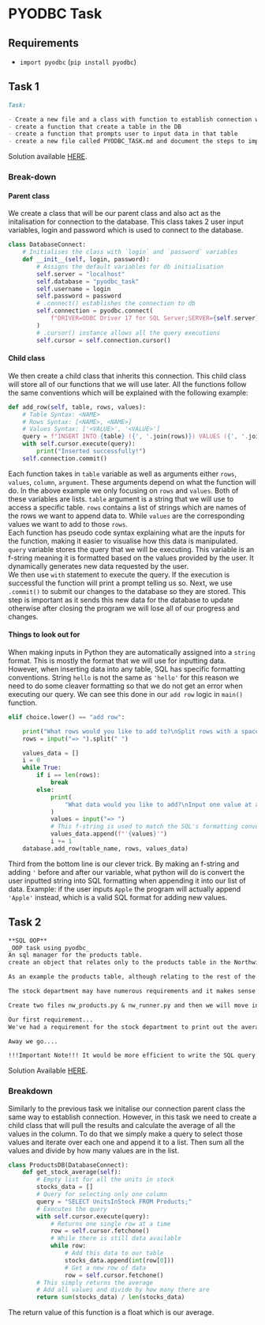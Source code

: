 # PYODBC Task

## Requirements

- `import pyodbc` (`pip install pyodbc`)

## Task 1

```md
Task:

- Create a new file and a class with function to establish connection with pyodbc
- create a function that create a table in the DB
- create a function that prompts user to input data in that table
- create a new file called PYODBC_TASK.md and document the steps to implement the task
```

Solution available [HERE](query_builder.py).

### Break-down

#### Parent class

We create a class that will be our parent class and also act as the initalisation for connection to the database. This class takes 2 user input variables, login and password which is used to connect to the database.

```python
class DatabaseConnect:
    # Initialises the class with `login` and `password` variables
    def __init__(self, login, password):
        # Assigns the default variables for db initialisation
        self.server = "localhost"
        self.database = "pyodbc_task"
        self.username = login
        self.password = password
        # .connect() establishes the connection to db
        self.connection = pyodbc.connect(
            f"DRIVER=ODBC Driver 17 for SQL Server;SERVER={self.server};DATABASE={self.database};UID={self.username};PWD={self.password}"
        )
        # .cursor() instance allows all the query executions
        self.cursor = self.connection.cursor()
```

#### Child class

We then create a child class that inherits this connection. This child class will store all of our functions that we will use later. All the functions follow the same conventions which will be explained with the following example:

```python
def add_row(self, table, rows, values):
    # Table Syntax: <NAME>
    # Rows Syntax: [<NAME>, <NAME>]
    # Values Syntax: ['<VALUE>', '<VALUE>']
    query = f"INSERT INTO {table} ({', '.join(rows)}) VALUES ({', '.join(values)});"
    with self.cursor.execute(query):
        print("Inserted successfully!")
    self.connection.commit()
```

Each function takes in `table` variable as well as arguments either `rows`, `values`, `column`, `argument`. These arguments depend on what the function will do. In the above example we only focusing on `rows` and `values`. Both of these variables are lists. `table` argument is a string that we will use to access a specific table. `rows` contains a list of strings which are names of the rows we want to append data to. While `values` are the corresponding values we want to add to those `rows`.
</br>
Each function has pseudo code syntax explaining what are the inputs for the function, making it easier to visualise how this data is manipulated. `query` variable stores the query that we will be executing. This variable is an f-string meaning it is formatted based on the values provided by the user. It dynamically generates new data requested by the user.
</br>
We then use `with` statement to execute the query. If the execution is successful the function will print a prompt telling us so. Next, we use `.commit()` to submit our changes to the database so they are stored. This step is important as it sends this new data for the database to update otherwise after closing the program we will lose all of our progress and changes.

#### Things to look out for

When making inputs in Python they are automatically assigned into a `string` format. This is mostly the format that we will use for inputting data. However, when inserting data into any table, SQL has specific formatting conventions. String `hello` is not the same as `'hello'` for this reason we need to do some cleaver formatting so that we do not get an error when executing our query. We can see this done in our `add row` logic in `main()` function.

```python
elif choice.lower() == "add row":

    print("What rows would you like to add to?\nSplit rows with a space")
    rows = input("=> ").split(" ")

    values_data = []
    i = 0
    while True:
        if i == len(rows):
            break
        else:
            print(
                "What data would you like to add?\nInput one value at a time.\nSubmit with ENTER."
            )
            values = input("=> ")
            # This f-string is used to match the SQL's formatting conventions
            values_data.append(f"'{values}'")
            i += 1
    database.add_row(table_name, rows, values_data)
```

Third from the bottom line is our clever trick. By making an f-string and adding `'` before and after our variable, what python will do is convert the user inputted string into SQL formatting when appending it into our list of data. Example: if the user inputs `Apple` the program will actually append `'Apple'` instead, which is a valid SQL format for adding new values.

## Task 2

```md
**SQL OOP**
_OOP task using pyodbc_
An sql manager for the products table.
create an object that relates only to the products table in the Northwind database. The reason for creating a single object for any table within the database would be to ensure that all functionality we build into this relates to what could be defined as a 'business function'.

As an example the products table, although relating to the rest of the company, will service a particular area of the business in this scenario we will simply call them the 'stock' department.

The stock department may have numerous requirements and it makes sense to contain all the requirements a code actions within a single object.

Create two files nw_products.py & nw_runner.py and then we will move into creating our object.

Our first requirement...
We've had a requirement for the stock department to print out the average value of all of our stock items.

Away we go....

!!!Important Note!!! It would be more efficient to write the SQL query to find the data and compute the value and simply return the value in Python.
```

Solution Available [HERE](sql_manager.py).

### Breakdown

Similarly to the previous task we initalise our connection parent class the same way to establish connection. However, in this task we need to create a child class that will pull the results and calculate the average of all the values in the column. To do that we simply make a query to select those values and iterate over each one and append it to a list. Then sum all the values and divide by how many values are in the list.

```python
class ProductsDB(DatabaseConnect):
    def get_stock_average(self):
        # Empty list for all the units in stock
        stocks_data = []
        # Query for selecting only one column
        query = "SELECT UnitsInStock FROM Products;"
        # Executes the query
        with self.cursor.execute(query):
            # Returns one single row at a time
            row = self.cursor.fetchone()
            # While there is still data available
            while row:
                # Add this data to our table
                stocks_data.append(int(row[0]))
                # Get a new row of data
                row = self.cursor.fetchone()
        # This simply returns the average
        # Add all values and divide by how many there are
        return sum(stocks_data) / len(stocks_data)
```

The return value of this function is a float which is our average.

